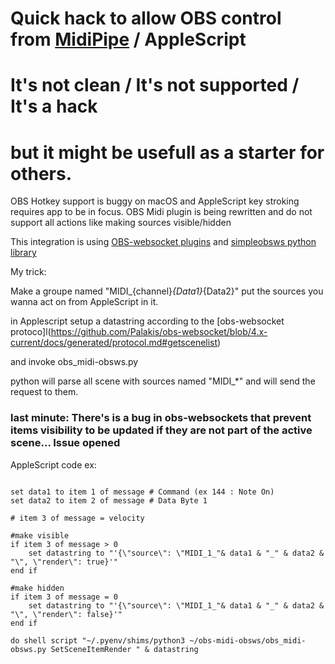 
# Quick hack to allow OBS control from [MidiPipe](http://www.subtlesoft.square7.net/MidiPipe.html) / AppleScript

# It's not clean / It's not supported / It's a hack
# but it might be usefull as a starter for others. 

OBS Hotkey support is buggy on macOS and AppleScript key stroking requires app to be in focus. OBS Midi plugin is being rewritten and do not support all actions like making sources visible/hidden

This integration is using [OBS-websocket plugins](https://obsproject.com/forum/resources/obs-websocket-remote-control-obs-studio-from-websockets.466/) and [simpleobsws python library](https://github.com/IRLToolkit/simpleobsws)

My trick:

Make a groupe named "MIDI_{channel}_{Data1}_{Data2}" put the sources you wanna act on from AppleScript in it.

in Applescript setup a datastring according to the [obs-websocket protoco]l(https://github.com/Palakis/obs-websocket/blob/4.x-current/docs/generated/protocol.md#getscenelist)

and invoke obs_midi-obsws.py <Request> <datatring>

python will parse all scene with sources named "MIDI_*" and will send the request to them.

### last minute: There's is a bug in obs-websockets that prevent items visibility to be updated if they are not part of the active scene... Issue opened

AppleScript code ex:

```

set data1 to item 1 of message # Command (ex 144 : Note On)
set data2 to item 2 of message # Data Byte 1

# item 3 of message = velocity

#make visible
if item 3 of message > 0 
	set datastring to "'{\"source\": \"MIDI_1_"& data1 & "_" & data2 & "\", \"render\": true}'"
end if

#make hidden
if item 3 of message = 0 
	set datastring to "'{\"source\": \"MIDI_1_"& data1 & "_" & data2 & "\", \"render\": false}'"
end if

do shell script "~/.pyenv/shims/python3 ~/obs-midi-obsws/obs_midi-obsws.py SetSceneItemRender " & datastring

```








